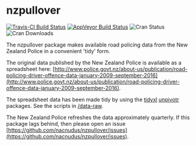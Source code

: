# nzpullover

[![Travis-CI Build Status](https://travis-ci.org/nacnudus/nzpullover.svg?branch=master)](https://travis-ci.org/nacnudus/nzpullover) [![AppVeyor Build Status](https://ci.appveyor.com/api/projects/status/github/nacnudus/nzpullover?branch=master&svg=true)](https://ci.appveyor.com/project/nacnudus/nzpullover) ![Cran Status](http://www.r-pkg.org/badges/version/nzpullover) ![Cran Downloads](https://cranlogs.r-pkg.org/badges/nzpullover)

The nzpullover package makes available road policing data from the New Zealand
Police in a convenient 'tidy' form.

The original data published by the New Zealand Police is available as a
spreadsheet here:
[http://www.police.govt.nz/about-us/publication/road-policing-driver-offence-data-january-2009-september-2016](http://www.police.govt.nz/about-us/publication/road-policing-driver-offence-data-january-2009-september-2016).

The spreadsheet data has been made tidy by using the
[tidyxl](https://github.com/nacnudus/tidyxl)
[unpivotr](https://github.com/nacnudus/unpivotr) packages.  See the scripts in
[/data-raw](https://github.com/nacnudus/nzpullover/tree/master/data-raw).

The New Zealand Police refreshes the data approximately quarterly.  If this
package lags behind, then please open an issue
[https://github.com/nacnudus/nzpullover/issues](https://github.com/nacnudus/nzpullover/issues).
